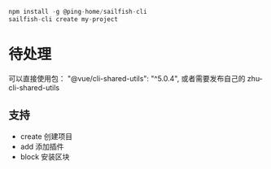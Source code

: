 ```js
npm install -g @ping-home/sailfish-cli
sailfish-cli create my-project
```

# 待处理
可以直接使用包： "@vue/cli-shared-utils": "^5.0.4", 或者需要发布自己的 zhu-cli-shared-utils

## 支持
- create 创建项目
- add 添加插件
- block 安装区块